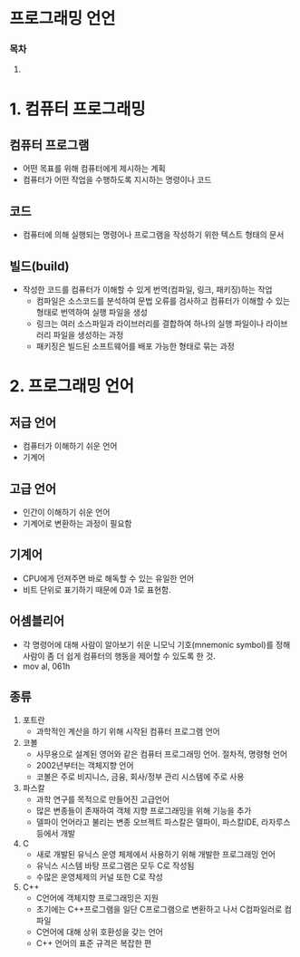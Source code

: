 # 프로그래밍 언언

### 목차

1. 

# 1. 컴퓨터 프로그래밍

## 컴퓨터 프로그램

- 어떤 목표를 위해 컴퓨터에게 제시하는 계획
- 컴퓨터가 어떤 작업을 수행하도록 지시하는 명령이나 코드

## 코드

- 컴퓨터에 의해 실행되는 명령어나 프로그램을 작성하기 위한 텍스트 형태의 문서

## 빌드(build)

- 작성한 코드를 컴퓨터가 이해할 수 있게 번역(컴파일, 링크, 패키징)하는 작업
    - 컴파일은 소스코드를 분석하여 문법 오류를 검사하고 컴퓨터가 이해할 수 있는 형태로 번역하여 실행 파일을 생성
    - 링크는 여러 소스파일과 라이브러리를 결합하여 하나의 실행 파일이나 라이브러리 파일을 생성하는 과정
    - 패키징은 빌드된 소프트웨어를 배포 가능한 형태로 묶는 과정

# 2. 프로그래밍 언어

## 저급 언어

- 컴퓨터가 이해하기 쉬운 언어
- 기계어

## 고급 언어

- 인간이 이해하기 쉬운 언어
- 기계어로 변환하는 과정이 필요함


## 기계어

- CPU에게 던져주면 바로 해독할 수 있는 유일한 언어
- 비트 단위로 표기하기 때문에 0과 1로 표현함.

## 어셈블리어

- 각 명령어에 대해 사람이 알아보기 쉬운 니모닉 기호(mnemonic symbol)를 정해 사람이 좀 더 쉽게 컴퓨터의 행동을 제어할 수 있도록 한 것.
- mov al, 061h

## 종류

1. 포트란
    - 과학적인 계산을 하기 위해 시작된 컴퓨터 프로그램 언어
2. 코볼
    - 사무용으로 설계된 영어와 같은 컴퓨터 프로그래밍 언어. 절차적, 명령형 언어
    - 2002년부터는 객체지향 언어
    - 코볼은 주로 비지니스, 금융, 회사/정부 관리 시스템에 주로 사용
3. 파스칼
    - 과학 연구를 목적으로 만들어진 고급언어
    - 많은 변종들이 존재하여 객체 지향 프로그래밍을 위해 기능을 추가
    - 델파이 언어라고 불리는 변종 오브젝트 파스칼은 델파이, 파스칼IDE, 라자루스 등에서 개발
4. C
    - 새로 개발된 유닉스 운영 체제에서 사용하기 위해 개발한 프로그래밍 언어
    - 유닉스 시스템 바탕 프로그램은 모두 C로 작성됨
    - 수많은 운영체제의 커널 또한 C로 작성
5. C++
    - C언어에 객체지향 프로그래밍은 지원
    - 초기에는 C++프로그램을 일단 C프로그램으로 변환하고 나서 C컴파일러로 컴파일
    - C언어에 대해 상위 호환성을 갖는 언어
    - C++ 언어의 표준 규격은 복잡한 편